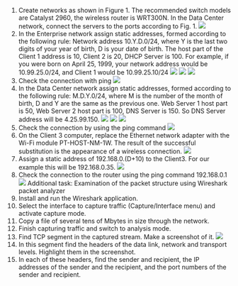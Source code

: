 1. Create networks as shown in Figure 1. The recommended switch models are Catalyst 2960, the wireless router is WRT300N. In the Data Center network, connect the servers to the ports according to Fig. 1.
![](https://github.com/Dmitriy282/DevOps_online_Vinnytsia_2022Q1Q2/blob/main/m3/task3.1/image%20(1).png)
2. In the Enterprise network assign static addresses, formed according to the following rule: Network address 10.Y.D.0/24, where Y is the last two digits of your year of birth, D is your date of birth. The host part of the Client 1 address is 10, Client 2 is 20, DHCP Server is 100. For example, if you were born on April 25, 1999, your network address would be 10.99.25.0/24, and Client 1 would be 10.99.25.10/24
![](https://github.com/Dmitriy282/DevOps_online_Vinnytsia_2022Q1Q2/blob/main/m3/task3.1/image%20(2).png)
![](https://github.com/Dmitriy282/DevOps_online_Vinnytsia_2022Q1Q2/blob/main/m3/task3.1/image%20(3).png)
![](https://github.com/Dmitriy282/DevOps_online_Vinnytsia_2022Q1Q2/blob/main/m3/task3.1/image%20(4).png)
3. Check the connection with ping
![](https://github.com/Dmitriy282/DevOps_online_Vinnytsia_2022Q1Q2/blob/main/m3/task3.1/image%20(5).png)
4. In the Data Center network assign static addresses, formed according to the following rule: M.D.Y.0/24, where M is the number of the month of birth, D and Y are the same as the previous one. Web Server 1 host part is 50, Web Server 2 host part is 100, DNS Server is 150. So DNS Server address will be 4.25.99.150.
![](https://github.com/Dmitriy282/DevOps_online_Vinnytsia_2022Q1Q2/blob/main/m3/task3.1/image%20(6).png)
![](https://github.com/Dmitriy282/DevOps_online_Vinnytsia_2022Q1Q2/blob/main/m3/task3.1/image%20(7).png)
![](https://github.com/Dmitriy282/DevOps_online_Vinnytsia_2022Q1Q2/blob/main/m3/task3.1/image%20(8).png)
5. Check the connection by using the ping command
![](https://github.com/Dmitriy282/DevOps_online_Vinnytsia_2022Q1Q2/blob/main/m3/task3.1/image%20(9).png)
6. On the Client 3 computer, replace the Ethernet network adapter with the Wi-Fi module PT-HOST-NM-1W. The result of the successful substitution is the appearance of a wireless connection.
![](https://github.com/Dmitriy282/DevOps_online_Vinnytsia_2022Q1Q2/blob/main/m3/task3.1/image%20(10).png)
7. Assign a static address of 192.168.0.(D+10) to the Client3. For our example this will be 192.168.0.35.
![](https://github.com/Dmitriy282/DevOps_online_Vinnytsia_2022Q1Q2/blob/main/m3/task3.1/image%20(11).png)
8. Check the connection to the router using the ping command 192.168.0.1
![](https://github.com/Dmitriy282/DevOps_online_Vinnytsia_2022Q1Q2/blob/main/m3/task3.1/image%20(12).png)
Additional task: Examination of the packet structure using Wireshark packet analyzer
1. Install and run the Wireshark application.
2. Select the interface to capture traffic (Capture/Interface menu) and
activate capture mode.
3. Copy a file of several tens of Mbytes in size through the network.
4. Finish capturing traffic and switch to analysis mode.
5. Find TCP segment in the captured stream. Make a screenshot of it.
![](https://github.com/Dmitriy282/DevOps_online_Vinnytsia_2022Q1Q2/blob/main/m3/task3.1/image%20(13).png)
6. In this segment find the headers of the data link, network and transport levels. Highlight them in the screenshot.
7. In each of these headers, find the sender and recipient, the IP addresses of the sender and the recipient, and the port numbers of the sender and
recipient.

